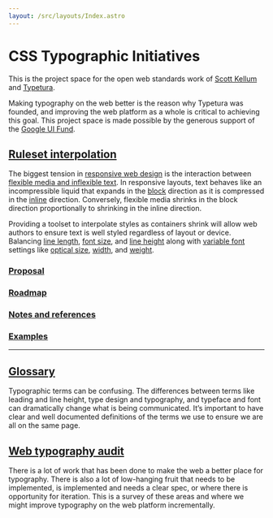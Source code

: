 ```yaml
---
layout: /src/layouts/Index.astro
---
```


<!-- @format -->

# CSS Typographic Initiatives

This is the project space for the open web standards work of [Scott Kellum](https://scottkellum.com) and [Typetura](https://typetura.com).

Making typography on the web better is the reason why Typetura was founded, and improving the web platform as a whole is critical to achieving this goal. This project space is made possible by the generous support of the [Google UI Fund](https://web.dev/ui-fund/).

## [Ruleset interpolation](ruleset-interpolation)

The biggest tension in [responsive web design](glossary/#responsive-web-design) is the interaction between [flexible media and inflexible text](https://frankchimero.com/blog/2015/the-webs-grain/). In responsive layouts, text behaves like an incompressible liquid that expands in the [block](glossary/#block) direction as it is compressed in the [inline](glossary/#inline) direction. Conversely, flexible media shrinks in the block direction proportionally to shrinking in the inline direction.

Providing a toolset to interpolate styles as containers shrink will allow web authors to ensure text is well styled regardless of layout or device. Balancing [line length](glossary/#measure), [font size](glossary/#font-size), and [line height](glossary/#line-height) along with [variable font](glossary/#variable-font) settings like [optical size](glossary/#optical-size), [width](glossary/#width), and [weight](glossary/#weight).

### [Proposal](/ruleset-interpolation/proposal)

### [Roadmap](/ruleset-interpolation/roadmap)

### [Notes and references](/ruleset-interpolation/notes)

### [Examples](/ruleset-interpolation/examples)

---

## [Glossary](glossary)

Typographic terms can be confusing. The differences between terms like leading and line height, type design and typography, and typeface and font can dramatically change what is being communicated. It’s important to have clear and well documented definitions of the terms we use to ensure we are all on the same page.

## [Web typography audit](typography-audit)

There is a lot of work that has been done to make the web a better place for typography. There is also a lot of low-hanging fruit that needs to be implemented, is implemented and needs a clear spec, or where there is opportunity for iteration. This is a survey of these areas and where we might improve typography on the web platform incrementally.
